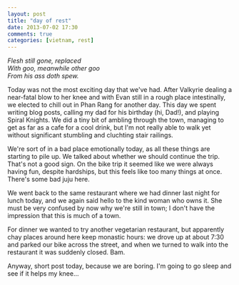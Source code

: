 ```yaml
---
layout: post
title: "day of rest"
date: 2013-07-02 17:30
comments: true
categories: [vietnam, rest]
---
```

<em>
Flesh still gone, replaced <br/>
With goo, meanwhile other goo<br/>
From his ass doth spew.</em>

Today was not the most exciting day that we've had.  After Valkyrie dealing a near-fatal blow to her knee and with Evan still in a rough place intestinally, we elected to chill out in Phan Rang for another day.  This day we spent writing blog posts, calling my dad for his birthday (hi, Dad!), and playing Spiral Knights.  We did a tiny bit of ambling through the town, managing to get as far as a cafe for a cool drink, but I'm not really able to walk yet without significant stumbling and cluchting stair railings.

We're sort of in a bad place emotionally today, as all these things are starting to pile up.  We talked about whether we should continue the trip.  That's not a good sign.  On the bike trip it seemed like we were always having fun, despite hardships, but this feels like too many things at once.  There's some bad juju here.

We went back to the same restaurant where we had dinner last night for lunch today, and we again said hello to the kind woman who owns it.  She must be very confused by now why we're still in town; I don't have the impression that this is much of a town.

For dinner we wanted to try another vegetarian restaurant, but apparently chay places around here keep monastic hours: we drove up at about 7:30 and parked our bike across the street, and when we turned to walk into the restaurant it was suddenly closed.  Bam.

Anyway, short post today, because we are boring.  I'm going to go sleep and see if it helps my knee...

